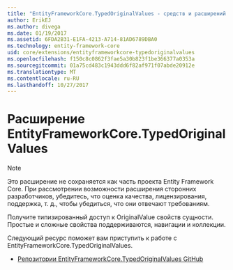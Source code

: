 ```yaml
---
title: "EntityFrameworkCore.TypedOriginalValues - средств и расширений - Core EF"
author: ErikEJ
ms.author: divega
ms.date: 01/19/2017
ms.assetid: 6FDA2B31-E1FA-4213-A714-81AD6789DBA0
ms.technology: entity-framework-core
uid: core/extensions/entityframeworkcore-typedoriginalvalues
ms.openlocfilehash: f150c8c0862f3fae5a30b823f1be366377a0353a
ms.sourcegitcommit: 01a75cd483c1943ddd6f82af971f07abde20912e
ms.translationtype: MT
ms.contentlocale: ru-RU
ms.lasthandoff: 10/27/2017
---
```

# <a name="entityframeworkcoretypedoriginalvalues-extension"></a>Расширение EntityFrameworkCore.TypedOriginalValues

> [!NOTE]  
> Это расширение не сохраняется как часть проекта Entity Framework Core. При рассмотрении возможности расширения сторонних разработчиков, убедитесь, что оценка качества, лицензирования, поддержка, т. д., чтобы убедиться, что они отвечают требованиям.

Получите типизированный доступ к OriginalValue свойств сущности. Простые и сложные свойства поддерживаются, навигации и коллекции.

Следующий ресурс поможет вам приступить к работе с EntityFrameworkCore.TypedOriginalValues.
* [Репозитории EntityFrameworkCore.TypedOriginalValues GitHub](https://github.com/NickStrupat/EntityFramework.TypedOriginalValues/)
